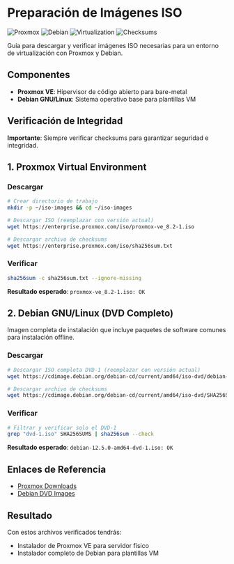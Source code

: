 # Preparación de Imágenes ISO 

![Proxmox](https://img.shields.io/badge/Proxmox-VE-E52F1F?style=for-the-badge&logo=proxmox&logoColor=white)
![Debian](https://img.shields.io/badge/Debian-12+-A81D33?style=for-the-badge&logo=debian&logoColor=white)
![Virtualization](https://img.shields.io/badge/Virtualization-Lab-4B8BBE?style=for-the-badge)
![Checksums](https://img.shields.io/badge/SHA256-Verified-success?style=for-the-badge&logo=gnu-privacy-guard&logoColor=white)

Guía para descargar y verificar imágenes ISO necesarias para un entorno de virtualización con Proxmox y Debian.

## Componentes

- **Proxmox VE**: Hipervisor de código abierto para bare-metal
- **Debian GNU/Linux**: Sistema operativo base para plantillas VM

## Verificación de Integridad

**Importante**: Siempre verificar checksums para garantizar seguridad e integridad.

## 1. Proxmox Virtual Environment

### Descargar

```bash
# Crear directorio de trabajo
mkdir -p ~/iso-images && cd ~/iso-images

# Descargar ISO (reemplazar con versión actual)
wget https://enterprise.proxmox.com/iso/proxmox-ve_8.2-1.iso

# Descargar archivo de checksums
wget https://enterprise.proxmox.com/iso/sha256sum.txt
```

### Verificar

```bash
sha256sum -c sha256sum.txt --ignore-missing
```

**Resultado esperado**: `proxmox-ve_8.2-1.iso: OK`

## 2. Debian GNU/Linux (DVD Completo)

Imagen completa de instalación que incluye paquetes de software comunes para instalación offline.

### Descargar

```bash
# Descargar ISO completa DVD-1 (reemplazar con versión actual)
wget https://cdimage.debian.org/debian-cd/current/amd64/iso-dvd/debian-12.5.0-amd64-dvd-1.iso

# Descargar archivo de checksums
wget https://cdimage.debian.org/debian-cd/current/amd64/iso-dvd/SHA256SUMS
```

### Verificar

```bash
# Filtrar y verificar solo el DVD-1
grep "dvd-1.iso" SHA256SUMS | sha256sum --check
```

**Resultado esperado**: `debian-12.5.0-amd64-dvd-1.iso: OK`

## Enlaces de Referencia

- [Proxmox Downloads](https://www.proxmox.com/en/downloads)
- [Debian DVD Images](https://cdimage.debian.org/debian-cd/current/amd64/iso-dvd/)

## Resultado

Con estos archivos verificados tendrás:
- Instalador de Proxmox VE para servidor físico
- Instalador completo de Debian para plantillas VM

